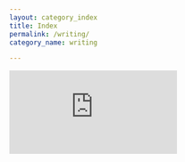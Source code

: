 ```yaml
---
layout: category_index
title: Index
permalink: /writing/
category_name: writing

---
```


![2019-11-05-814780.html](https://jemrichards.github.io/jemrichardsbooks_com/assets/2019-11-05-814780.html)
<!--

Set the front matter:
title = your page title and link name in the navigation
permalink = the url for the page, i.e. example.com/my-awesome-category
category_name = the name of the cateogry you want to use to group posts, you'll need to use the same name on post pages

Save this page in the root directory.
Use the same name for the filename as the permalink, i.e.

permalink: /my-awesome-category/
filename: my-awesome-category.html

-->
